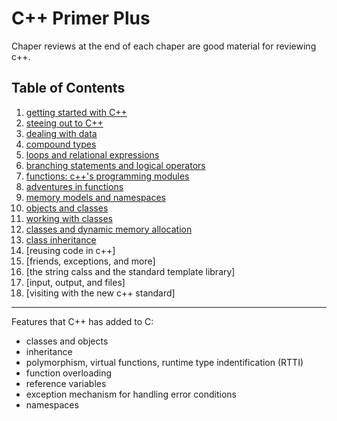 C++ Primer Plus
===

Chaper reviews at the end of each chaper are good material for reviewing
c++.

Table of Contents
---

1. [getting started with C++](./chap1.md)  
2. [steeing out to C++](./chap2.md)  
3. [dealing with data](./chap3.md)  
4. [compound types](./chap4.md)  
5. [loops and relational expressions](./chap5.md)  
6. [branching statements and logical operators](./chap6.md)  
7. [functions: c++'s programming modules](./chap7.md)  
8. [adventures in functions](./chap8.md)  
9. [memory models and namespaces](./chap9.md)  
10. [objects and classes](./chap10.md)  
11. [working with classes](./chap11.md)  
12. [classes and dynamic memory allocation](./chap12.md)  
13. [class inheritance](./chap13.md)  
14. [reusing code in c++]
15. [friends, exceptions, and more]
16. [the string calss and the standard template library]
17. [input, output, and files]
18. [visiting with the new c++ standard]

---

Features that C++ has added to C:

* classes and objects
* inheritance
* polymorphism, virtual functions, runtime type indentification (RTTI)
* function overloading
* reference variables
* exception mechanism for handling error conditions
* namespaces
